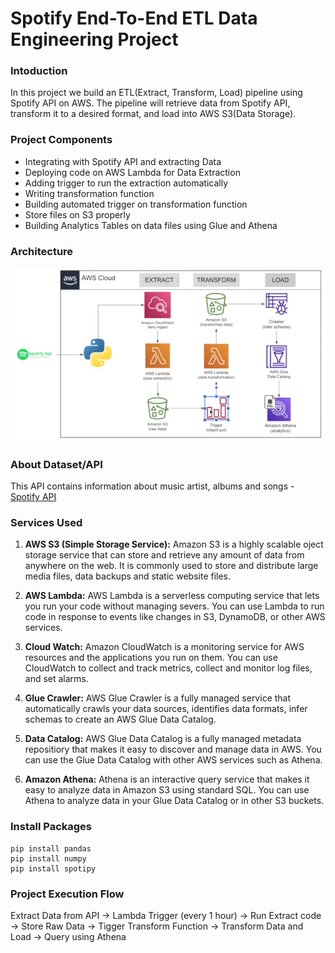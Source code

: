 # Spotify End-To-End ETL Data Engineering Project

### Intoduction
In this project we build an ETL(Extract, Transform, Load) pipeline using Spotify API on AWS. The pipeline will retrieve data from Spotify API, transform it to a desired format, and load into AWS S3(Data Storage).

### Project Components
- Integrating with Spotify API and extracting Data
- Deploying code on AWS Lambda for Data Extraction
- Adding trigger to run the extraction automatically
- Writing transformation function
- Building automated trigger on transformation function
- Store files on S3 properly
- Building Analytics Tables on data files using Glue and Athena

### Architecture
![Architecture Diagram](https://github.com/LalithaSpoorthy/Spotify-end-to-end-ETL-data-engineering/blob/main/Spotify-etl-data-architecture.png)

### About Dataset/API
This API contains information about music artist, albums and songs - [Spotify API](http://developer.spotify.com/documentation/)

### Services Used
1. **AWS S3 (Simple Storage Service):** Amazon S3 is a highly scalable oject storage service that can store and retrieve any amount of data from anywhere on the web. It is commonly used to store and distribute large media files, data backups and static website files.
   
2. **AWS Lambda:** AWS Lambda is a serverless computing service that lets you run your code without managing severs. You can use Lambda to run code in response to events like changes in S3, DynamoDB, or other AWS services.

3. **Cloud Watch:** Amazon CloudWatch is a monitoring service for AWS resources and the applications you run on them. You can use CloudWatch to collect and track metrics, collect and monitor log files, and set alarms.

4. **Glue Crawler:** AWS Glue Crawler is a fully managed service that automatically crawls your data sources, identifies data formats, infer schemas to create an AWS Glue Data Catalog.

5. **Data Catalog:** AWS Glue Data Catalog is a fully managed metadata repositiory that makes it easy to discover and manage data in AWS. You can use the Glue Data Catalog with other AWS services such as Athena.

6. **Amazon Athena:** Athena is an interactive query service that makes it easy to analyze data in Amazon S3 using standard SQL. You can use Athena to analyze data in your Glue Data Catalog or in other S3 buckets.
   

### Install Packages
```
pip install pandas
pip install numpy
pip install spotipy
```

### Project Execution Flow
Extract Data from API -> Lambda Trigger (every 1 hour) -> Run Extract code -> Store Raw Data -> Tigger Transform Function -> Transform Data and Load -> Query using Athena

